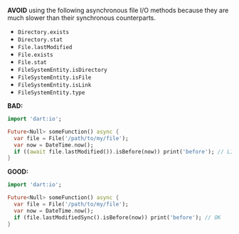 **AVOID** using the following asynchronous file I/O methods because they are
much slower than their synchronous counterparts.

* `Directory.exists`
* `Directory.stat`
* `File.lastModified`
* `File.exists`
* `File.stat`
* `FileSystemEntity.isDirectory`
* `FileSystemEntity.isFile`
* `FileSystemEntity.isLink`
* `FileSystemEntity.type`

**BAD:**
```dart
import 'dart:io';

Future<Null> someFunction() async {
  var file = File('/path/to/my/file');
  var now = DateTime.now();
  if ((await file.lastModified()).isBefore(now)) print('before'); // LINT
}
```

**GOOD:**
```dart
import 'dart:io';

Future<Null> someFunction() async {
  var file = File('/path/to/my/file');
  var now = DateTime.now();
  if (file.lastModifiedSync().isBefore(now)) print('before'); // OK
}
```

